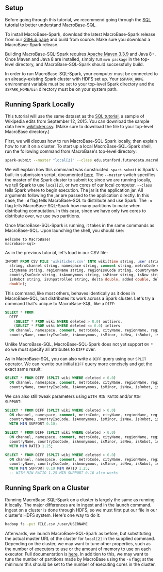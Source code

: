 ## Setup

Before going through this tutorial, we recommend going through the [SQL tutorial](tutorial)
to better understand MacroBase-SQL.  

To install MacroBase-Spark, download the latest
MacroBase-Spark release from our 
[GitHub page](https://github.com/stanford-futuredata/macrobase/releases) and
build from source.  Make sure you download a MacroBase-Spark release.

Building MacroBase-SQL-Spark requires [Apache Maven 3.3.9](https://maven.apache.org/)
and Java 8+.  Once Maven and Java 8 are installed, simply run `mvn package`
in the top-level directory, and MacroBase-SQL-Spark should successfully build.

In order to run MacroBase-SQL-Spark, your computer must be connected to an 
already-existing Spark cluster with HDFS set up.  Your `$SPARK_HOME`
environment variable must be set to your top-level Spark directory
and the `$SPARK_HOME/bin` directory must be on your system path.

## Running Spark Locally

This tutorial will use the same dataset as the [SQL tutorial](tutorial),
a sample of Wikipedia edits from
September 12, 2015. You can download the sample data here:
[wikiticker.csv](/wikiticker.csv). (Make sure to download the file to your
top-level MacroBase directory.)

First, we will discuss how to run MacroBase-SQL-Spark locally, 
then explain how to run it on a cluster.  To start up a local MacroBase-SQL-Spark
shell, run the following command from MacroBase's top-level directory:

```bash
spark-submit --master "local[2]" --class edu.stanford.futuredata.macrobase.sql.MacroBaseSQLRepl sql/target/macrobase-sql-1.0-SNAPSHOT.jar  -d -n 2
```

We will explain  how this command was constructed.  `spark-submit` is Spark's
built-in submission script, documented 
[here](https://spark.apache.org/docs/latest/submitting-applications.html).
The `--master` switch specifies the master of the Spark cluster to submit to; since we are
running locally, we tell Spark to use `local[2]`, or two cores of our local computer.  `--class`
tells Spark where to begin execution.  The jar is the application jar.  All arguments following
the jar are passed to the application directly.  In this case, the `-d` flag tells MacroBase-SQL
to distribute and use Spark.  The `-n` flag tells MacroBase-SQL-Spark how many partitions
to make when distributing computation.  In this case, since we have only two cores
to distribute over, we use two partitions.

Once MacroBase-SQL-Spark is running, it takes in the same commands as MacroBase-SQL.
Upon launching the shell, you should see:

```
Welcome to MacroBase!
macrobase-sql>
```

As in the previous tutorial, let's load in our CSV file:

```sql
IMPORT FROM CSV FILE 'wikiticker.csv' INTO wiki(time string, user string, page
  string, channel string, namespace string, comment string, metroCode string,
  cityName string, regionName string, regionIsoCode string, countryName string,
  countryIsoCode string, isAnonymous string, isMinor string, isNew string,
  isRobot string, isUnpatrolled string, delta double, added double, deleted
  double);
```

This command, like most others, behaves identically as it does in MacroBase-SQL, but distributes
its work across a Spark cluster.  Let's try a command that's unique to MacroBase-SQL,
like a `DIFF`:

```sql
SELECT * FROM
  DIFF
    (SELECT * FROM wiki WHERE deleted > 0.0) outliers,
    (SELECT * FROM wiki WHERE deleted <= 0.0) inliers
  ON channel, namespace, comment, metroCode, cityName, regionName, regionIsoCode,
  countryName, countryIsoCode, isAnonymous, isMinor, isNew, isRobot, isUnpatrolled;
```
  
Unlike MacroBase-SQL, MacroBase-SQL-Spark does not yet support `ON *` so we must
 specify all attributes to `DIFF` over.  


As in MacroBase-SQL, you can also write a `DIFF` query using our `SPLIT` operator. 
We can rewrite our initial `DIFF` query more concisely
and get the exact same result:

```sql
SELECT * FROM DIFF (SPLIT wiki WHERE deleted > 0.0)
  ON channel, namespace, comment, metroCode, cityName, regionName, regionIsoCode,
  countryName, countryIsoCode, isAnonymous, isMinor, isNew, isRobot, isUnpatrolled;
```

We can also still tweak parameters using `WITH MIN RATIO` and/or `MIN SUPPORT`:

```sql
SELECT * FROM DIFF (SPLIT wiki WHERE deleted > 0.0)
  ON channel, namespace, comment, metroCode, cityName, regionName, regionIsoCode,
  countryName, countryIsoCode, isAnonymous, isMinor, isNew, isRobot, isUnpatrolled
  WITH MIN SUPPORT 0.10;

SELECT * FROM DIFF (SPLIT wiki WHERE deleted > 0.0)
  ON channel, namespace, comment, metroCode, cityName, regionName, regionIsoCode,
  countryName, countryIsoCode, isAnonymous, isMinor, isNew, isRobot, isUnpatrolled
  WITH MIN RATIO 1.25;

SELECT * FROM DIFF (SPLIT wiki WHERE deleted > 0.0)
  ON channel, namespace, comment, metroCode, cityName, regionName, regionIsoCode,
  countryName, countryIsoCode, isAnonymous, isMinor, isNew, isRobot, isUnpatrolled
  WITH MIN SUPPORT 0.10 MIN RATIO 1.25;
  -- WITH MIN RATIO 1.25 MIN SUPPORT 0.10 also works
```

## Running Spark on a Cluster

Running MacroBase-SQL-Spark on a cluster is largely the same as running it locally.  The
major differences are in ingest and in the launch command.  Ingest on a cluster is done
through HDFS, so we must first put our file in our cluster's HDFS system.  Here's one 
way to do it:

```bash
hadoop fs -put FILE.csv /user/USERNAME
```

Afterwards, we launch MacroBase-SQL-Spark as before, but substituting the actual
master URL of the cluster for `local[2]` in the supplied command.  Depending
on the cluster, we may want to tune other properties, such as the number
of executors to use or the amount of memory to use on each executor.  Full 
documentation is [here](https://spark.apache.org/docs/latest/submitting-applications.html).
In addition to this, we may want to tune the number of partitions made by MacroBase
using the `-n` flag; at the minimum this should be set to the number of executing
cores in the cluster.

